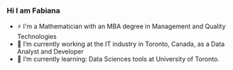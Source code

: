 ### Hi I am Fabiana

- ⚡ I'm a Mathematician with an MBA degree in Management and Quality Technologies
- 🔭 I’m currently working at the IT industry in Toronto, Canada, as a Data Analyst and Developer
- 🌱 I’m currently learning: Data Sciences tools at University of Toronto.


<!--- 
### Hi there 👋
<img src="https://github.com/fabianaba/fabianaba/blob/master/header.png" alt="banner that says Fabiana">

👯 I’m looking to collaborate on ...
- 🤔 I’m looking for help with ...
- 💬 Ask me about ...
- 📫 How to reach me: 
- 😄 Pronouns: ...
- ⚡ Fun fact: ...
-->
